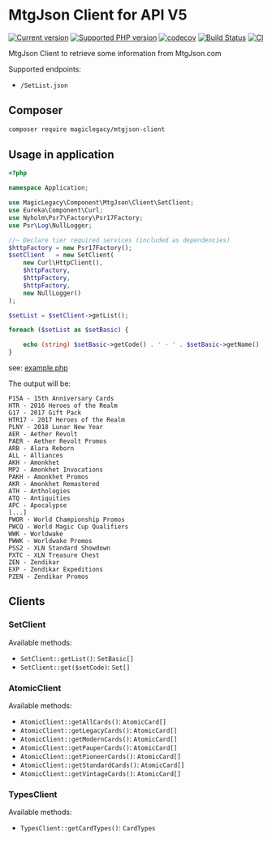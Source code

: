 # MtgJson Client for API V5

[![Current version](https://img.shields.io/packagist/v/magiclegacy/mtgjson-client.svg?logo=composer)](https://packagist.org/packages/magiclegacy/mtgjson-client)
[![Supported PHP version](https://img.shields.io/static/v1?logo=php&label=PHP&message=%5E7.3&color=777bb4)](https://packagist.org/packages/magiclegacy/mtgjson-client)
[![codecov](https://codecov.io/gh/MagicLegacy/mtgjson-client/branch/master/graph/badge.svg)](https://codecov.io/gh/MagicLegacy/mtgjson-client)
[![Build Status](https://travis-ci.org/MagicLegacy/mtgjson-client.svg?branch=master)](https://travis-ci.org/MagicLegacy/mtgjson-client)
[![CI](https://github.com/MagicLegacy/mtgjson-client/workflows/CI/badge.svg)](https://github.com/MagicLegacy/mtgjson-client/actions)

MtgJson Client to retrieve some information from MtgJson.com

Supported endpoints:
 * `/SetList.json`


## Composer
```bash
composer require magiclegacy/mtgjson-client
```

## Usage in application
```php
<?php

namespace Application;

use MagicLegacy\Component\MtgJson\Client\SetClient;
use Eureka\Component\Curl;
use Nyholm\Psr7\Factory\Psr17Factory;
use Psr\Log\NullLogger;

//~ Declare tier required services (included as dependencies)
$httpFactory = new Psr17Factory();
$setClient   = new SetClient(
    new Curl\HttpClient(),
    $httpFactory,
    $httpFactory,
    $httpFactory,
    new NullLogger()
);

$setList = $setClient->getList();

foreach ($setList as $setBasic) {

    echo (string) $setBasic->getCode() . ' - ' . $setBasic->getName() . PHP_EOL;
}
```
see: [example.php](./examples/SetList.php)

The output will be:
```text
P15A - 15th Anniversary Cards
HTR - 2016 Heroes of the Realm
G17 - 2017 Gift Pack
HTR17 - 2017 Heroes of the Realm
PLNY - 2018 Lunar New Year
AER - Aether Revolt
PAER - Aether Revolt Promos
ARB - Alara Reborn
ALL - Alliances
AKH - Amonkhet
MP2 - Amonkhet Invocations
PAKH - Amonkhet Promos
AKR - Amonkhet Remastered
ATH - Anthologies
ATQ - Antiquities
APC - Apocalypse
[...]
PWOR - World Championship Promos
PWCQ - World Magic Cup Qualifiers
WWK - Worldwake
PWWK - Worldwake Promos
PSS2 - XLN Standard Showdown
PXTC - XLN Treasure Chest
ZEN - Zendikar
EXP - Zendikar Expeditions
PZEN - Zendikar Promos
```

## Clients

### SetClient

Available methods:
 * `SetClient::getList()`: `SetBasic[]`
 * `SetClient::get($setCode)`: `Set[]`
 
 
### AtomicClient

Available methods:
 * `AtomicClient::getAllCards()`: `AtomicCard[]`
 * `AtomicClient::getLegacyCards()`: `AtomicCard[]`
 * `AtomicClient::getModernCards()`: `AtomicCard[]`
 * `AtomicClient::getPauperCards()`: `AtomicCard[]`
 * `AtomicClient::getPioneerCards()`: `AtomicCard[]`
 * `AtomicClient::getStandardCards()`: `AtomicCard[]`
 * `AtomicClient::getVintageCards()`: `AtomicCard[]`
  
### TypesClient

Available methods:
 * `TypesClient::getCardTypes()`: `CardTypes`
